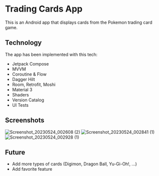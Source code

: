 # Trading Cards App

This is an Android app that displays cards from the Pokemon trading card game.

## Technology

The app has been implemented with this tech:

- Jetpack Compose
- MVVM
- Coroutine & Flow
- Dagger Hilt
- Room, Retrofit, Moshi
- Material 3
- Shaders
- Version Catalog
- UI Tests

## Screenshots

![Screenshot_20230524_002608 (2)](https://github.com/molpoo/trading-cards-android/assets/423951/6d1c3714-e223-4f3f-91b5-8c54a1dcb0b0)
![Screenshot_20230524_002841 (1)](https://github.com/molpoo/trading-cards-android/assets/423951/b97aa605-24d7-4be6-b315-16936dc5fdd2)
![Screenshot_20230524_002928 (1)](https://github.com/molpoo/trading-cards-android/assets/423951/f091e83d-8226-408b-8c88-365291dce503)


## Future

- Add more types of cards (Digimon, Dragon Ball, Yu-Gi-Oh!, ...)
- Add favorite feature
